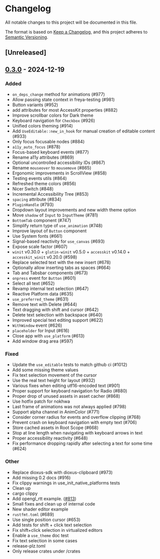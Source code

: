 # Changelog

All notable changes to this project will be documented in this file.

The format is based on [Keep a Changelog](https://keepachangelog.com/en/1.0.0/),
and this project adheres to [Semantic Versioning](https://semver.org/spec/v2.0.0.html).

## [Unreleased]

## [0.3.0](https://github.com/marc2332/freya/compare/freya-hooks-v0.2.1...freya-hooks-v0.3.0) - 2024-12-19

### Added

- `on_deps_change` method for animations (#977)
- Allow passing state context in freya-testing (#981)
- Button variants (#952)
- add attributes for most AccessKit properties (#882)
- Improve scrollbar colors for Dark theme
- Keyboard navigation for `Checkbox` (#926)
- Unified colors theming (#914)
- Add `UseEditable::new_in_hook` for manual creation of editable content (#933)
- Only focus focusable nodes (#884)
- `a11y_auto_focus` (#878)
- Focus-based keyboard events (#877)
- Rename a11y attributes (#869)
- Optional uncontrolled accessibility IDs (#867)
- Rename `mouseover` to `mousemove` (#865)
- Ergonomic improvements in ScrollView (#858)
- Testing events utils (#864)
- Refreshed theme colors (#856)
- Nicer Switch (#848)
- Incremental Accessibility Tree (#853)
- `spacing` attribute (#834)
- `PluginHandle` (#793)
- Dropdown layout improvements and new width theme option
- Move `shadow` of `Input` to `InputTheme` (#781)
- `BottomTab` component (#747)
- Simplify return type of `use_animation` (#748)
- Improve layout of `Button` component
- Use System fonts (#661)
- Signal-based reactivity for `use_canvas` (#693)
- Expose scale factor (#607)
- `winit` v0.30.0 + `glutin-winit` v0.5.0 + `accesskit` v0.14.0 + `accesskit_winit` v0.20.0  (#598)
- Replace selected text with the new insert (#678)
- Optionally allow inserting tabs as spaces (#664)
- Tab and Tabsbar components (#673)
- `onpress` event for `Button` (#601)
- Select all text (#652)
- Revamp internal text selection (#647)
- Reactive Platform data (#635)
- `use_preferred_theme` (#631)
- Remove text with Delete (#644)
- Text dragging with shift and cursor (#642)
- Delete text selection with backspace (#640)
- Improved special text editing support (#622)
- `WithWindow` event (#626)
- `placeholder` for Input (#616)
- Close app with `use_platform` (#613)
- Add window drag area (#597)

### Fixed

- Update the `use_editable` tests to match github ci (#1012)
- Add some missing  theme values
- Fix text selection movement of the cursor
- Use the real text height for layout (#932)
- Various fixes when editing utf16-encoded text (#901)
- Proper support for keyboard navigation for Radio (#880)
- Proper drop of unused assets in asset cacher (#868)
- Use hotfix patch for nokhwa
- Last frame of animations was not always applied (#798)
- Support alpha channel in AnimColor (#771)
- Consider corner radius for events and overflow clipping (#768)
- Prevent crash on keyboard navigation with empty text (#706)
- Store cached assets in Root Scope (#668)
- Stop at line length when navigating with keyboard arrows in text
- Proper accessibility reactivity (#648)
- Fix performance dropping rapidly after selecting a text for some time (#624)

### Other

- Replace dioxus-sdk with dioxus-clipboard (#973)
- Add missing 0.2 docs (#916)
- Fix clippy warnings in use_init_native_platforms tests
- Clean up
- cargo clippy
- Add opengl_rtt example. ([#813](https://github.com/marc2332/freya/pull/813))
- Small fixes and clean up of internal code
- New shader editor example
- `rustfmt.toml` (#689)
- Use single position cursor (#653)
- Add tests for shift + click text selection
- Fix shift+click selection in virtualized editors
- Enable a `use_theme` doc test
- Fix text selection in some cases
- release-plz.toml
- Only release crates under /crates
